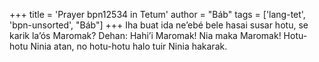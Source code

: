 +++
title = 'Prayer bpn12534 in Tetum'
author = "Báb"
tags = ['lang-tet', 'bpn-unsorted', "Báb"]
+++
Iha buat ida ne’ebé bele hasai susar hotu, se karik la’ós Maromak? Dehan: Hahi’i Maromak! Nia maka Maromak! Hotu-hotu Ninia atan, no hotu-hotu halo tuir Ninia hakarak.
